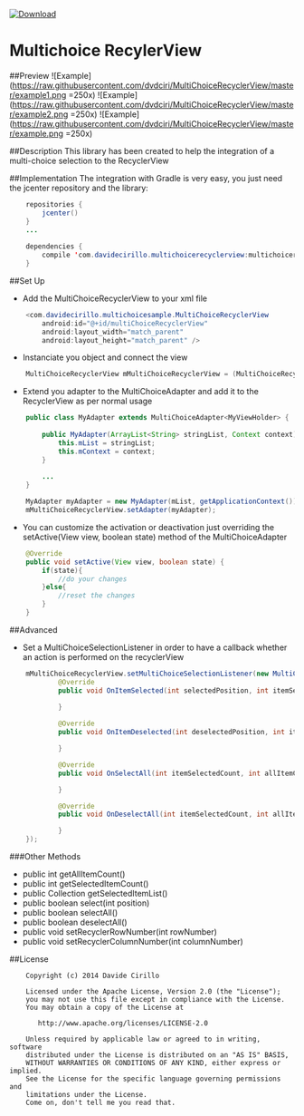 [ ![Download](https://api.bintray.com/packages/dvd-ciri/maven/MultiChoiceRecyclerView/images/download.svg) ](https://bintray.com/dvd-ciri/maven/MultiChoiceRecyclerView/_latestVersion)

# Multichoice RecylerView

##Preview
![Example](https://raw.githubusercontent.com/dvdciri/MultiChoiceRecyclerView/master/example1.png =250x)
![Example](https://raw.githubusercontent.com/dvdciri/MultiChoiceRecyclerView/master/example2.png =250x)
![Example](https://raw.githubusercontent.com/dvdciri/MultiChoiceRecyclerView/master/example.png =250x)

##Description
This library has been created to help the integration of a multi-choice selection to the RecyclerView

##Implementation
The integration with Gradle is very easy, you just need the jcenter repository and the library:

```java
    repositories {
        jcenter()
    }
    ...
    
    dependencies {
        compile 'com.davidecirillo.multichoicerecyclerview:multichoicerecyclerview:1.1.1'
    }
```


##Set Up
- Add the MultiChoiceRecyclerView to your xml file
```java
    <com.davidecirillo.multichoicesample.MultiChoiceRecyclerView
        android:id="@+id/multiChoiceRecyclerView"
        android:layout_width="match_parent"
        android:layout_height="match_parent" />
```


- Instanciate you object and connect the view
```java
    MultiChoiceRecyclerView mMultiChoiceRecyclerView = (MultiChoiceRecyclerView) findViewById(R.id.multiChoiceRecyclerView);
```


- Extend you adapter to the MultiChoiceAdapter and add it to the RecyclerView as per normal usage
```java
    public class MyAdapter extends MultiChoiceAdapter<MyViewHolder> {
    
        public MyAdapter(ArrayList<String> stringList, Context context) {
            this.mList = stringList;
            this.mContext = context;
        }
        
        ...
    }
```
```java
    MyAdapter myAdapter = new MyAdapter(mList, getApplicationContext());
    mMultiChoiceRecyclerView.setAdapter(myAdapter);
```

- You can customize the activation or deactivation just overriding the setActive(View view, boolean state) method of the MultiChoiceAdapter
```java
    @Override
    public void setActive(View view, boolean state) {
        if(state){
            //do your changes
        }else{
            //reset the changes
        }
    }
```

##Advanced
- Set a MultiChoiceSelectionListener in order to have a callback whether an action is performed on the recyclerView
```java
    mMultiChoiceRecyclerView.setMultiChoiceSelectionListener(new MultiChoiceSelectionListener() {
            @Override
            public void OnItemSelected(int selectedPosition, int itemSelectedCount, int allItemCount) {
                
            }

            @Override
            public void OnItemDeselected(int deselectedPosition, int itemSelectedCount, int allItemCount) {

            }

            @Override
            public void OnSelectAll(int itemSelectedCount, int allItemCount) {

            }

            @Override
            public void OnDeselectAll(int itemSelectedCount, int allItemCount) {

            }
    });
```
###Other Methods
- public int getAllItemCount()
- public int getSelectedItemCount()
- public Collection<Integer> getSelectedItemList()
- public boolean select(int position)
- public boolean selectAll()
- public boolean deselectAll()
- public void setRecyclerRowNumber(int rowNumber)
- public void setRecyclerColumnNumber(int columnNumber)


##License
```
    Copyright (c) 2014 Davide Cirillo
    
    Licensed under the Apache License, Version 2.0 (the "License");
    you may not use this file except in compliance with the License.
    You may obtain a copy of the License at
    
       http://www.apache.org/licenses/LICENSE-2.0
    
    Unless required by applicable law or agreed to in writing, software
    distributed under the License is distributed on an "AS IS" BASIS,
    WITHOUT WARRANTIES OR CONDITIONS OF ANY KIND, either express or implied.
    See the License for the specific language governing permissions and
    limitations under the License.
    Come on, don't tell me you read that.
```

